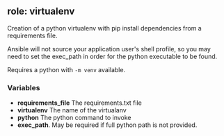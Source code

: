 ## role: virtualenv

Creation of a python virtualenv with pip install dependencies from a
requirements file.

Ansible will not source your application user's shell profile, so you may
need to set the exec_path in order for the python executable to be found.

Requires a python with `-m venv` available.


### Variables

 * **requirements_file** The requirements.txt file
 * **virtualenv** The name of the virtualanv
 * **python** The python command to invoke
 * **exec_path**. May be required if full python path is not provided.
